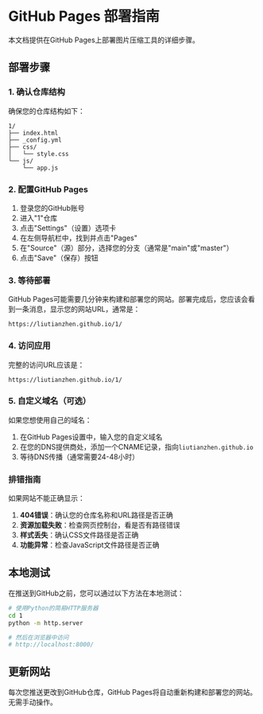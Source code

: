 # GitHub Pages 部署指南

本文档提供在GitHub Pages上部署图片压缩工具的详细步骤。

## 部署步骤

### 1. 确认仓库结构

确保您的仓库结构如下：

```
1/
├── index.html
├── _config.yml
├── css/
│   └── style.css
└── js/
    └── app.js
```

### 2. 配置GitHub Pages

1. 登录您的GitHub账号
2. 进入"1"仓库
3. 点击"Settings"（设置）选项卡
4. 在左侧导航栏中，找到并点击"Pages"
5. 在"Source"（源）部分，选择您的分支（通常是"main"或"master"）
6. 点击"Save"（保存）按钮

### 3. 等待部署

GitHub Pages可能需要几分钟来构建和部署您的网站。部署完成后，您应该会看到一条消息，显示您的网站URL，通常是：
```
https://liutianzhen.github.io/1/
```

### 4. 访问应用

完整的访问URL应该是：
```
https://liutianzhen.github.io/1/
```

### 5. 自定义域名（可选）

如果您想使用自己的域名：

1. 在GitHub Pages设置中，输入您的自定义域名
2. 在您的DNS提供商处，添加一个CNAME记录，指向`liutianzhen.github.io`
3. 等待DNS传播（通常需要24-48小时）

### 排错指南

如果网站不能正确显示：

1. **404错误**：确认您的仓库名称和URL路径是否正确
2. **资源加载失败**：检查网页控制台，看是否有路径错误
3. **样式丢失**：确认CSS文件路径是否正确
4. **功能异常**：检查JavaScript文件路径是否正确

## 本地测试

在推送到GitHub之前，您可以通过以下方法在本地测试：

```bash
# 使用Python的简易HTTP服务器
cd 1
python -m http.server

# 然后在浏览器中访问
# http://localhost:8000/
```

## 更新网站

每次您推送更改到GitHub仓库，GitHub Pages将自动重新构建和部署您的网站。无需手动操作。 